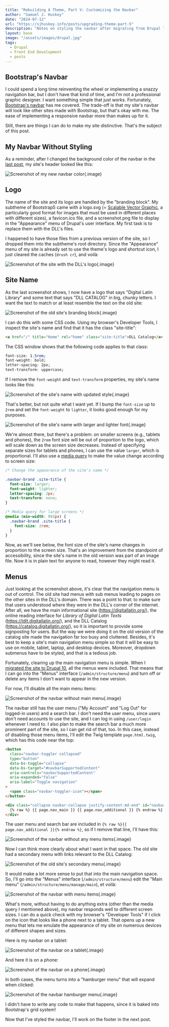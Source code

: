 ```yaml
---
title: "Rebuilding A Theme, Part V: Customizing the Navbar"
author: "Samuel J. Huskey"
date: "2024-07-12"
url: "https://sjhuskey.info/posts/upgrading-theme-part-5"
description: "Notes on styling the navbar after migrating from Drupal 7 to Drupal 10"
layout: base
image: "/assets/images/drupal.jpg"
tags:
  - Drupal
  - Front End Development
  - posts
---
```


## Bootstrap's Navbar

I could spend a long time reinventing the wheel or implementing a snazzy navigation bar, but I don't have that kind of time, and I'm not a professional graphic designer. I want something simple that just works. Fortunately, [Bootstrap's navbar](https://getbootstrap.com/docs/5.3/components/navbar/) has me covered. The trade-off is that my site's navbar will look like other sites made with Bootstrap, but that's okay with me. The ease of implementing a responsive navbar more than makes up for it.

Still, there are things I can do to make my site distinctive. That's the subject of this post.

## My Navbar Without Styling

As a reminder, after I changed the background color of the navbar in the [last post](https://sjhuskey.info/posts/upgrading-theme-part-4), my site's header looked like this:

![Screenshot of my new navbar color](/assets/images/front-end/new-navbar-color.png "New Navbar Color"){.image}

## Logo

The name of the site and its logo are handled by the "branding block". My subtheme of Bootstrap5 came with a logo.svg (= [Scalable Vector Graphic](https://developer.mozilla.org/en-US/docs/Web/SVG), a particularly good format for images that must be used in different places with different sizes), a favicon.ico file, and a screenshot.png file to display in the "Appearance" menu of Drupal's user interface. My first task is to replace them with the DLL's files.

I happened to have those files from a previous version of the site, so I dropped them into the subtheme's root directory. Since the "Appearance" menu of my site is already set to use the theme's logo and shortcut icon, I just cleared the caches (`drush cr`), and voilà:

![Screenshot of the site with the DLL's logo](/assets/images/front-end/new-logo.png "DLL's logo"){.image}

## Site Name

As the last screenshot shows, I now have a logo that says "Digital Latin Library" and some text that says "DLL CATALOG" in big, chunky letters. I want the text to match or at least resemble the text on the old site:

![Screenshot of the old site's branding block](/assets/images/front-end/old-logo-and-name.png "Old Branding Block"){.image}

I can do this with some CSS code. Using my browser's Developer Tools, I inspect the site's name and find that it has the class "site-title":

```html
<a href="/" title="Home" rel="home" class="site-title">DLL Catalog</a>
```

The CSS window shows that the following code applies to that class:

```css
font-size: 1.5rem;
font-weight: bold;
letter-spacing: 2px;
text-transform: uppercase;
```

If I remove the `font-weight` and `text-transform` properties, my site's name looks like this:

![Screenshot of the site's name with updated style](/assets/images/front-end/name-updated-style.png "Updated site name"){.image}

That's better, but not quite what I want yet. If I bump the `font-size` up to `2rem` and set the `font-weight` to `lighter`, it looks good enough for my purposes.

![Screenshot of the site's name with larger and lighter font](/assets/images/front-end/name-lighter-bigger.png "Updated site name"){.image}

We're almost there, but there's a problem: on smaller screens (e.g., tablets and phones), the `2rem` font size will be out of proportion to the logo, which will scale down as the screen size decreases. Instead of specifying separate sizes for tablets and phones, I can use the value `larger`, which is proportional. I'll also use a [media query](https://getbootstrap.com/docs/5.3/layout/breakpoints/#media-queries) to make the value change according to screen size:

```css
/* Change the appearance of the site's name */

.navbar-brand .site-title {
  font-size: larger;
  font-weight: lighter;
  letter-spacing: 2px;
  text-transform: none;
}

/* Media query for large screens */
@media (min-width: 992px) {
  .navbar-brand .site-title {
    font-size: 2rem;
  }
}
```

Now, as we'll see below, the font size of the site's name changes in proportion to the screen size. That's an improvement from the standpoint of accessibility, since the site's name in the old version was part of an image file. Now it is in plain text for anyone to read, however they might read it.

## Menus

Just looking at the screenshot above, it's clear that the navigation menu is out of control. The old site had menus with sub menus leading to pages on the other sites in the DLL's domain. There was a point to that: to make sure that users understood where they were in the DLL's corner of the internet. After all, we have the main informational site (<https://digitallatin.org/>), the online reading interface for _Library of Digital Latin Texts_ (<https://ldlt.digitallatin.org/>), and the DLL Catalog (<https://catalog.digitallatin.org/>), so it is important to provide some signposting for users. But the way we were doing it on the old version of the catalog site made the navigation far too busy and cluttered. Besides, it's best to keep a site's main navigation menu simple so that it will be easy to use on mobile, tablet, laptop, and desktop devices. Moreover, dropdown submenus have to be styled, and that is a tedious job.

Fortunately, clearing up the main navigation menu is simple. When I [migrated the site to Drupal 10](https://sjhuskey.info/posts/drupal-7-to-drupal-10/), all the menus were included. That means that I can go into the "Menus" interface (`/admin/structure/menu`) and turn off or delete any items I don't want to appear in the new version.

For now, I'll disable all the main menu items:

![Screenshot of the navbar without main menu](/assets/images/front-end/navbar-no-main.png "Navbar minus main menu"){.image}

The navbar still has the user menu ("My Account" and "Log Out" for logged-in users) and a search bar. I don't need the user menu, since users don't need accounts to use the site, and I can log in using `/user/login` whenever I need to. I also plan to make the search bar a much more prominent part of the site, so I can get rid of that, too. In this case, instead of disabling those menu items, I'll edit the Twig template `page.html.twig`, which has this code near the top:

```html
<button
  class="navbar-toggler collapsed"
  type="button"
  data-bs-toggle="collapse"
  data-bs-target="#navbarSupportedContent"
  aria-controls="navbarSupportedContent"
  aria-expanded="false"
  aria-label="Toggle navigation"
>
  <span class="navbar-toggler-icon"></span>
</button>

<div class="collapse navbar-collapse justify-content-md-end" id="navbarSupportedContent">
  {% raw %} {{ page.nav_main }} {{ page.nav_additional }} {% endraw %}
</div>
```

The user menu and search bar are included in `{% raw %}{{ page.nav_additional }}{% endraw %}`, so if I remove that line, I'll have this:

![Screenshot of the navbar without any menu items](/assets/images/front-end/navbar-no-menus-at-all.png "Navbar minus all menus"){.image}

Now I can think more clearly about what I want in that space. The old site had a secondary menu with links relevant to the DLL Catalog:

![Screenshot of the old site's secondary menu](/assets/images/front-end/old-site-secondary-menu.png "Old site's secondary menu"){.image}

It would make a lot more sense to put that into the main navigation space. So, I'll go into the "Menus" interface (`/admin/structure/menu`) edit the "Main menu" (`/admin/structure/menu/manage/main`), et voilà:

![Screenshot of the navbar with menu items](/assets/images/front-end/navbar-new-menu-items.png "Navbar with menu items"){.image}

What's more, without having to do anything extra (other than the media query I mentioned above), my navbar responds well to different screen sizes. I can do a quick check with my browser's "Developer Tools" if I click on the icon that looks like a phone next to a tablet. That opens up a new menu that lets me emulate the appearance of my site on numerous devices of different shapes and sizes.

Here is my navbar on a tablet:

![Screenshot of the navbar on a tablet](/assets/images/front-end/navbar-tablet.png "Navbar on a tablet"){.image}

And here it is on a phone:

![Screenshot of the navbar on a phone](/assets/images/front-end/navbar-phone.png "Navbar on a phone"){.image}

In both cases, the menu turns into a "hamburger menu" that will expand when clicked:

![Screenshot of the navbar hamburger menu](/assets/images/front-end/navbar-hamburger.png "Navbar hamburger menu"){.image}

I didn't have to write any code to make that happens, since it is baked into Bootstrap's grid system!

Now that I've styled the navbar, I'll work on the footer in the next post.
